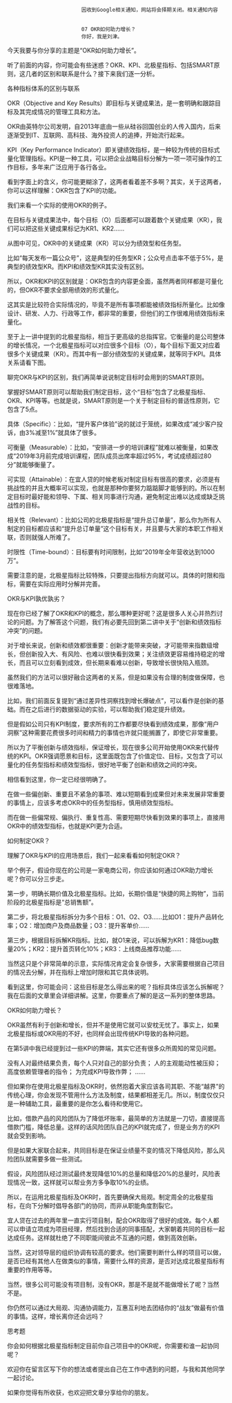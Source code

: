 
                            
                            因收到Google相关通知，网站将会择期关闭。相关通知内容
                            
                            
                            07 OKR如何助力增长？
                            你好，我是刘津。

今天我要与你分享的主题是“OKR如何助力增长”。

听了前面的内容，你可能会有些迷惑？OKR、KPI、北极星指标、包括SMART原则，这几者的区别和联系是什么？接下来我们逐一分析。

各种指标体系的区别与联系

OKR（Objective and Key Results）即目标与关键成果法，是一套明确和跟踪目标及其完成情况的管理工具和方法。

OKR由英特尔公司发明，自2013年底由一些从硅谷回国创业的人传入国内，后来逐渐受到IT、互联网、高科技、海外投资人的追捧，开始流行起来。

KPI（Key Performance Indicator）即关键绩效指标，是一种较为传统的目标式量化管理指标。KPI是一种工具，可以把企业战略目标分解为一项一项可操作的工作目标，多年来广泛应用于各行各业。

看到字面上的含义，你可能更糊涂了，这两者看着差不多啊？其实，关于这两者，你可以这样理解：OKR包含了KPI的功能。

我们来看一个实际的使用OKR的例子。

在目标与关键成果法中，每个目标（O）后面都可以跟着数个关键成果（KR），我们可以把这些关键成果标记为KR1、KR2……



从图中可见，OKR中的关键成果（KR）可以分为绩效型和任务型。

比如“每天发布一篇公众号”，这是典型的任务型KR；公众号点击率不低于5%，是典型的绩效型KR。而KPI和绩效型KR其实没有区别。

所以，OKR和KPI的区别就是：OKR包含的内容更全面，虽然两者同样都是可量化的，但OKR不要求全部用绩效的形式量化。

这其实是比较符合实际情况的，毕竟不是所有事项都能被绩效指标所量化。比如像设计、研发、人力、行政等工作，都非常的重要，但他们的工作很难用绩效指标来量化。

至于上一讲中提到的北极星指标，相当于更高级的总指挥官。它衡量的是公司整体的增长情况，一个北极星指标可以对应很多个目标（O），每个目标下面又对应着很多个关键成果（KR）。而其中有一部分绩效型的关键成果，就等同于KPI。具体关系请看下图。



聊完OKR与KPI的区别，我们再简单说说制定目标时会用到的SMART原则。

掌握好SMART原则可以帮助我们制定目标，这个“目标”包含了北极星指标、OKR、KPI等等。也就是说，SMART原则是一个关于制定目标的普适性原则，它包含了5点。


具体（Specific）：比如，“提升客户体验”说的就过于笼统，如果改成“减少客户投诉，由3%减至1%”就具体了很多。

可衡量（Measurable）：比如，“安排进一步的培训课程”就难以被衡量，如果改成“2019年3月前完成培训课程，团队成员出席率超过95%，考试成绩超过80分”就能够衡量了。

可实现（Attainable）：在宜人贷的时候老板对制定目标有很高的要求，必须是有挑战性的并且大概率可以实现，也就是那种你要努力踮踮脚才能够到的。所以在制定目标时最好能和领导、下属、相关同事进行沟通，避免制定出难以达成或缺乏挑战性的目标。

相关性（Relevant）：比如公司的北极星指标是“提升总订单量”，那么你为所有人制定的目标都应该和“提升总订单量”这个目标有关，并且要与大家的本职工作相关联，否则就强人所难了。

时限性（Time-bound）：目标要有时间限制，比如“2019年全年营收达到1000万”。


需要注意的是，北极星指标比较特殊，只要提出指标方向就可以。具体的时限和指标，需要在实际应用时分解并完善。

OKR与KPI孰优孰劣？

现在你已经了解了OKR和KPI的概念，那么哪种更好呢？这是很多人关心并热烈讨论的问题。为了解答这个问题，我们有必要先回到第二讲中关于“创新和绩效指标冲突”的问题。

对于增长来说，创新和绩效都很重要：创新才能带来突破，才可能带来指数级增长，但创新投入大、有风险、也难以很快看到效果；关注绩效更容易维持稳定的增长，而且可以立刻看到成效，但长期来看难以创新，导致增长很快陷入瓶颈。

虽然我们的方法可以很好融合这两者的关系，但是如果没有合理的制度做保障，也很难落地。

比如，我们前面反复提到“通过差异性洞察找到增长爆破点”，可以看作是创新的基础。而在之后进行的数据驱动的实验，可以帮助我们稳定提升绩效。

但是假如公司只有KPI制度，要求所有的工作都要尽快看到绩效成果，那像“用户洞察”这种需要花费很多时间和精力的事情也许就只能搁置了，即使它非常重要。

所以为了平衡创新与绩效指标，保证增长，现在很多公司开始使用OKR来代替传统的KPI。OKR强调愿景和目标，这里面既包含了价值定位、目标，又包含了可以量化的任务型指标和绩效型指标，很好地平衡了创新和绩效之间的冲突。

相信看到这里，你一定已经很明确了。

在做一些偏创新、重要且不紧急的事项、难以短期看到成果但对未来发展非常重要的事情上，应该多考虑OKR中的任务型指标，慎用绩效型指标。

而在做一些偏常规、偏执行、重复性高、需要短期尽快看到效果的事项上，直接用OKR中的绩效型指标，也就是KPI更为合适。

如何制定OKR？

理解了OKR与KPI的应用场景后，我们一起来看看如何制定OKR？

举个例子，假设你现在的公司是一家电商公司，你应该如何通过OKR助力增长呢？你可以分三步走。

第一步，明确长期价值及北极星指标。比如，长期价值是“快捷的网上购物”，当前阶段的北极星指标是“总销售额”。

第二步，将北极星指标拆分为多个目标：O1、O2、O3……比如O1：提升产品转化率；O2：增加商户及商品数量；O3：提升客单价……

第三步，根据目标拆解KR指标。比如，就O1来说，可以拆解为KR1：降低bug数量20%；KR2：提升首页转化10%；KR3：上线商品推荐功能……



当然这只是个非常简单的示意，实际情况肯定会复杂很多，大家需要根据自己项目的情况去分解，并在指标上增加时限和其它具体说明。

看到这里，你可能会问：这些目标是怎么得出来的呢？指标具体应该怎么拆解呢？我在后面的文章里会详细讲解。这里，你要重点了解的是这一系列的整体思路。

OKR如何助力增长？

OKR虽然有利于创新和增长，但并不是使用它就可以安枕无忧了。事实上，如果北极星指标或OKR用的不好，也同样会出现传统KPI导致的各种问题。

在第5讲中我已经提到过一些KPI的弊端，其实它还有很多众所周知的常见问题。


没有人对最终结果负责，每个人只对自己的部分负责；
人的主观能动性被压抑；
高度依赖管理者的指令；
为完成KPI导致作弊；
……


但如果你在使用北极星指标及OKR时，依然抱着大家应该各司其职、不能“越界”的传统心理，你会发现不管用什么方法及制度，结果都相差无几。所以，制度仅仅只是一种辅助工具，最重要的是你怎么看待和使用它。

比如，借款产品的风险团队为了降低坏账率，最简单的方法就是一刀切，直接提高借款门槛，降低总量。这样的话风险团队自己的KPI就完成了，但是业务方的KPI就会受到影响。

但是如果大家联合起来，共同目标是在保证业绩量不变的情况下降低风险，那么风险团队就需要多做一些测试。

假设，风险团队经过测试最终发现降低10%的总量和降低20%的总量时，风险表现情况一致，这样就可以帮业务方多争取10%的业绩。

所以，在运用北极星指标及OKR时，首先要确保大局观。制定周全的北极星指标，在向下分解时倡导各部门的协同，而非从职能角度割裂它。

宜人贷在过去的两年里一直实行项目制，配合OKR取得了很好的成效。每个人都可以申请立项成为项目经理，然后找到合适的同事搭配，大家朝着共同的目标一起达成任务。这样就杜绝了不同职能间彼此不互通的问题，做到高效创新。

当然，这对领导层的组织协调有较高的要求。他们需要判断什么样的项目可以做，是否已经有其他人在做类似的事情，需要什么样的资源，是否对达成北极星指标有重要的作用等等。

当然，很多公司可能没有项目制，没有OKR，那是不是就不能做增长了呢？当然不是。

你仍然可以通过大局观、沟通协调能力，互惠互利地去团结你的“战友”做最有价值的事情。这样，增长离你还会远吗？



思考题

你会如何根据北极星指标制定目前你自己项目中的OKR呢，你需要和谁一起协同呢？

欢迎你在留言区写下你的想法或者提出自己在工作中遇到的问题，与我和其他同学一起讨论。

如果你觉得有所收获，也欢迎把文章分享给你的朋友。

                        
                        
                            
